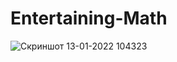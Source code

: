 # Entertaining-Math

![Скриншот 13-01-2022 104323](https://user-images.githubusercontent.com/96263634/149305860-20cabdc9-14cb-414d-8997-e64f303f62bc.jpg)
